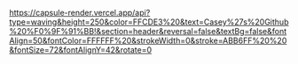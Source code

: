 https://capsule-render.vercel.app/api?type=waving&height=250&color=FFCDE3%20&text=Casey%27s%20Github%20%F0%9F%91%BB!&section=header&reversal=false&textBg=false&fontAlign=50&fontColor=FFFFFF%20&strokeWidth=0&stroke=ABB6FF%20%20&fontSize=72&fontAlignY=42&rotate=0

<!--
**sooox89/sooox89** is a ✨ _special_ ✨ repository because its `README.md` (this file) appears on your GitHub profile.

Here are some ideas to get you started:

- 🔭 I’m currently working on ...
- 🌱 I’m currently learning ...
- 👯 I’m looking to collaborate on ...
- 🤔 I’m looking for help with ...
- 💬 Ask me about ...
- 📫 How to reach me: ...
- 😄 Pronouns: ...
- ⚡ Fun fact: ...
-->
